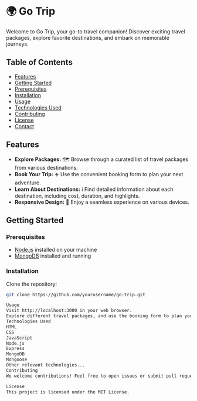 # 🌍 Go Trip

Welcome to Go Trip, your go-to travel companion! Discover exciting travel packages, explore favorite destinations, and embark on memorable journeys.

## Table of Contents

- [Features](#features)
- [Getting Started](#getting-started)
- [Prerequisites](#prerequisites)
- [Installation](#installation)
- [Usage](#usage)
- [Technologies Used](#technologies-used)
- [Contributing](#contributing)
- [License](#license)
- [Contact](#contact)

## Features

- **Explore Packages:** 🗺️ Browse through a curated list of travel packages from various destinations.
- **Book Your Trip:** ✈️ Use the convenient booking form to plan your next adventure.
- **Learn About Destinations:** ℹ️ Find detailed information about each destination, including cost, duration, and highlights.
- **Responsive Design:** 📱 Enjoy a seamless experience on various devices.

## Getting Started

### Prerequisites

- [Node.js](https://nodejs.org/) installed on your machine
- [MongoDB](https://www.mongodb.com/try/download/community) installed and running

### Installation
Clone the repository:

   ```bash
   git clone https://github.com/yourusername/go-trip.git

Usage
Visit http://localhost:3000 in your web browser.
Explore different travel packages, and use the booking form to plan your trip.
Technologies Used
HTML
CSS
JavaScript
Node.js
Express
MongoDB
Mongoose
Other relevant technologies...
Contributing
We welcome contributions! Feel free to open issues or submit pull requests. Follow the Contributing Guidelines for more details.

License
This project is licensed under the MIT License.
